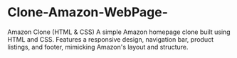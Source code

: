 # Clone-Amazon-WebPage-
Amazon Clone (HTML &amp; CSS) A simple Amazon homepage clone built using HTML and CSS. Features a responsive design, navigation bar, product listings, and footer, mimicking Amazon's layout and structure.
